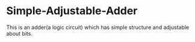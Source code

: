 # Simple-Adjustable-Adder
This is an adder(a logic circuit) which has simple structure and adjustable about bits.
